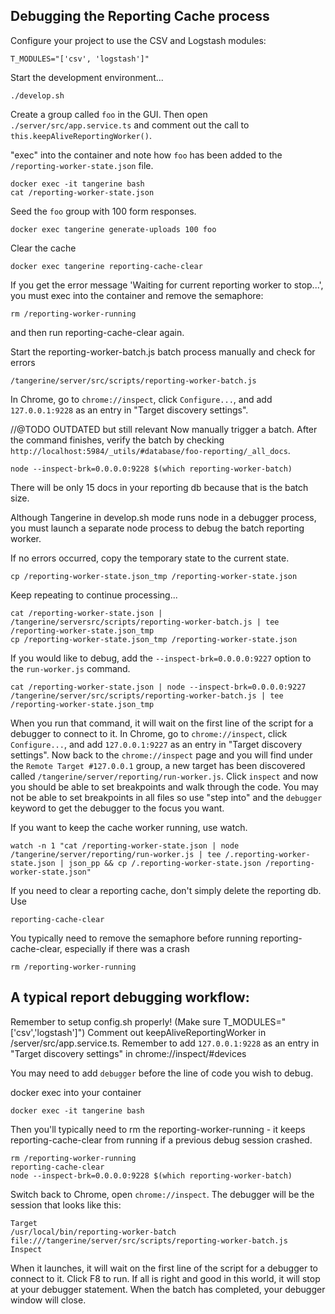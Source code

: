 
## Debugging the Reporting Cache process

Configure your project to use the CSV and Logstash modules:
```
T_MODULES="['csv', 'logstash']"
```

Start the development environment...
```
./develop.sh
```

Create a group called `foo` in the GUI. Then open `./server/src/app.service.ts` and comment out the call to `this.keepAliveReportingWorker()`. 

"exec" into the container and note how `foo` has been added to the `/reporting-worker-state.json` file.

```
docker exec -it tangerine bash
cat /reporting-worker-state.json
```

Seed the `foo` group with 100 form responses.
```
docker exec tangerine generate-uploads 100 foo
```

Clear the cache

```shell script
docker exec tangerine reporting-cache-clear
```

If you get the error message 'Waiting for current reporting worker to stop...', you must exec into the container and remove the semaphore:

```shell script
rm /reporting-worker-running
```

and then run reporting-cache-clear again.

Start the reporting-worker-batch.js batch process manually and check for errors

```shell script
/tangerine/server/src/scripts/reporting-worker-batch.js
```


In Chrome, go to `chrome://inspect`, click `Configure...`, and add `127.0.0.1:9228` as an entry in "Target discovery settings".

//@TODO OUTDATED but still relevant
Now manually trigger a batch. After the command finishes, verify the batch by checking `http://localhost:5984/_utils/#database/foo-reporting/_all_docs`.
```
node --inspect-brk=0.0.0.0:9228 $(which reporting-worker-batch)
```
There will be only 15 docs in your reporting db because that is the batch size.

Although Tangerine in develop.sh mode runs node in a debugger process, you must launch a separate node process to debug the batch reporting worker.

If no errors occurred, copy the temporary state to the current state.
```
cp /reporting-worker-state.json_tmp /reporting-worker-state.json
```

Keep repeating to continue processing...
```
cat /reporting-worker-state.json | /tangerine/serversrc/scripts/reporting-worker-batch.js | tee /reporting-worker-state.json_tmp
cp /reporting-worker-state.json_tmp /reporting-worker-state.json
```

If you would like to debug, add the `--inspect-brk=0.0.0.0:9227` option to the `run-worker.js` command.

```
cat /reporting-worker-state.json | node --inspect-brk=0.0.0.0:9227 /tangerine/server/src/scripts/reporting-worker-batch.js | tee /reporting-worker-state.json_tmp
```

When you run that command, it will wait on the first line of the script for a debugger to connect to it. In Chrome, go to `chrome://inspect`, click `Configure...`, and add `127.0.0.1:9227` as an entry in "Target discovery settings". Now back to the `chrome://inspect` page and you will find under the `Remote Target #127.0.0.1` group, a new target has been discovered called `/tangerine/server/reporting/run-worker.js`. Click `inspect` and now you should be able to set breakpoints and walk through the code. You may not be able to set breakpoints in all files so use "step into" and the `debugger` keyword to get the debugger to the focus you want.


If you want to keep the cache worker running, use watch.
```
watch -n 1 "cat /reporting-worker-state.json | node /tangerine/server/reporting/run-worker.js | tee /.reporting-worker-state.json | json_pp && cp /.reporting-worker-state.json /reporting-worker-state.json"
```

If you need to clear a reporting cache, don't simply delete the reporting db. Use
```
reporting-cache-clear

```

You typically need to remove the semaphore before running reporting-cache-clear, especially if there was a crash

```
rm /reporting-worker-running

```

## A typical report debugging workflow:

Remember to setup config.sh properly! (Make sure  T_MODULES="['csv','logstash']")
Comment out keepAliveReportingWorker in /server/src/app.service.ts.
Remember to add `127.0.0.1:9228` as an entry in "Target discovery settings" in chrome://inspect/#devices

You may need to add `debugger` before the line of code you wish to debug. 

docker exec into your container

```
docker exec -it tangerine bash
```
Then you'll typically need to rm the reporting-worker-running - it keeps reporting-cache-clear from running if a previous debug session crashed.

```
rm /reporting-worker-running
reporting-cache-clear
node --inspect-brk=0.0.0.0:9228 $(which reporting-worker-batch)
```
Switch back to Chrome, open `chrome://inspect`. The debugger will be the session that looks like this:

```
Target
/usr/local/bin/reporting-worker-batch file:///tangerine/server/src/scripts/reporting-worker-batch.js
Inspect
```

When it launches, it will wait on the first line of the script for a debugger to connect to it. Click F8 to run. 
If all is right and good in this world, it will stop at your debugger statement.
When the batch has completed, your debugger window will close.
